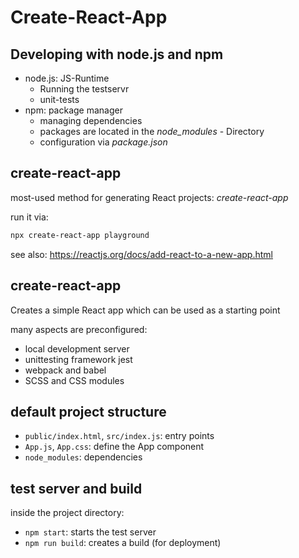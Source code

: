 # Create-React-App

## Developing with node.js and npm

- node.js: JS-Runtime
  - Running the testservr
  - unit-tests
- npm: package manager
  - managing dependencies
  - packages are located in the _node_modules_ - Directory
  - configuration via _package.json_

## create-react-app

most-used method for generating React projects: _create-react-app_

run it via:

```bash
npx create-react-app playground
```

see also: https://reactjs.org/docs/add-react-to-a-new-app.html

## create-react-app

Creates a simple React app which can be used as a starting point

many aspects are preconfigured:

- local development server
- unittesting framework jest
- webpack and babel
- SCSS and CSS modules

## default project structure

- `public/index.html`, `src/index.js`: entry points
- `App.js`, `App.css`: define the App component
- `node_modules`: dependencies

## test server and build

inside the project directory:

- `npm start`: starts the test server
- `npm run build`: creates a build (for deployment)

